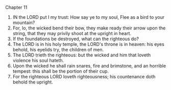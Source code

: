 

Chapter 11

1. IN the LORD put I my trust: How say ye to my soul, Flee as a bird to your mountain?
2. For, lo, the wicked bend their bow, they make ready their arrow upon the string, that they may privily shoot at the upright in heart.
3. If the foundations be destroyed, what can the righteous do?
4. The LORD is in his holy temple, the LORD's throne is in heaven: his eyes behold, his eyelids try, the children of men.
5. The LORD trieth the righteous: but the wicked and him that loveth violence his soul hateth.
6. Upon the wicked he shall rain snares, fire and brimstone, and an horrible tempest: this shall be the portion of their cup.
7. For the righteous LORD loveth righteousness; his countenance doth behold the upright.
